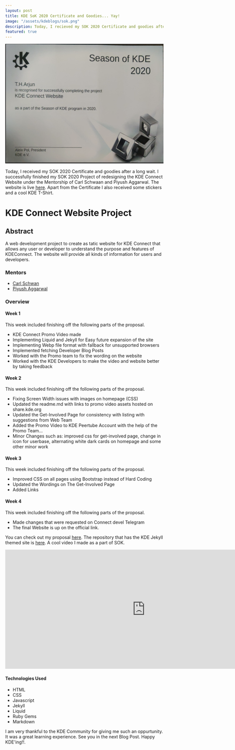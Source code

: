 ```yaml
---
layout: post
title: KDE SoK 2020 Certificate and Goodies... Yay!
image: "/assets/kdeblogs/sok.png"
description: Today, I recieved my SOK 2020 Certificate and goodies after a long wait. I successfully finished my SOK 2020 Project of redesigning the KDE Connect Website under the Mentorship of Carl Schwaan and Piyush Aggarwal.
featured: true
---
```


![KDE SOK 2020 Certificate](/assets/kdeblogs/sok.png "KDE SOK 2020 Certificate")

Today, I received my SOK 2020 Certificate and goodies after a long wait. I successfully finished my SOK 2020 Project of redesigning the KDE Connect Website under the Mentorship of Carl Schwaan and Piyush Aggarwal. The website is live [here](https://kdeconnect.kde.org/). Apart from the Certificate I also received some stickers and a cool KDE T-Shirt.

# KDE Connect Website Project

## Abstract

A web development project to create as tatic website for KDE Connect that allows any user or developer to understand the purpose and features of KDEConnect. The website will provide all kinds of information for users and developers.

### Mentors

- [Carl Schwan](https://invent.kde.org/carlschwan)
- [Piyush Aggarwal](https://invent.kde.org/piyushaggarwal)

### Overview

#### Week 1

This week included finishing off the following parts of the proposal.

- KDE Connect Promo Video made
- Implementing Liquid and Jekyll for Easy future expansion of the site
- Implementing Webp file format with fallback for unsupported browsers
- Implemented fetching Developer Blog Posts
- Worked with the Promo team to fix the wording on the website
- Worked with the KDE Developers to make the video and website better by taking feedback

#### Week 2

This week included finishing off the following parts of the proposal.

- Fixing Screen Width issues with images on homepage (CSS)
- Updated the readme.md with links to promo video assets hosted on share.kde.org
- Updated the Get-Involved Page for consistency with listing with suggestions from Web Team
- Added the Promo Video to KDE Peertube Account with the help of the Promo Team…
- Minor Changes such as: improved css for get-involved page, change in icon for userbase, alternating white dark cards on homepage and some other minor work

#### Week 3

This week included finishing off the following parts of the proposal.

- Improved CSS on all pages using Bootstrap instead of Hard Coding
- Updated the Wordings on The Get-Involved Page
- Added Links

#### Week 4

This week included finishing off the following parts of the proposal.

- Made changes that were requested on Connect devel Telegram
- The final Website is up on the official link.

You can check out my proposal [here](http://bit.ly/2MFYORu).
The repository that has the KDE Jekyll themed site is [here](https://invent.kde.org/arjunth/kde-connect).
A cool video I made as a part of SOK.

<div style="text-align:center;">
<iframe width="890" height="380" src="https://www.youtube.com/embed/L2Al1B3X1lQ" frameborder="0" allow="accelerometer; autoplay; encrypted-media; gyroscope; picture-in-picture" allowfullscreen></iframe>
</div>

#### Technologies Used

- HTML
- CSS
- Javascript
- Jekyll
- Liquid
- Ruby Gems
- Markdown

I am very thankful to the KDE Community for giving me such an oppurtunity. It was a great learning experience. See you in the next Blog Post. Happy KDE'ing!!.
